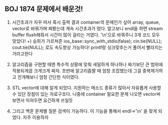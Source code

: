 ## BOJ 1874 문제에서 배운것!

1. 시간초과가 자꾸 떠서 혹시 출력 결과 container의 문제인가 싶어 array, queue, vector로 바꿔가며 짜봤는데 계속 시간초과가 떴다.
알고보니 endl을 하면 stream buffer flush해줘서 시간이 많이 걸리는 거였다. '\n'으로 바꿔주니 3개 코드 모두 맞았다!
  +) 승희가 가르쳐준 
  ios_base::sync_with_stdio(false);
      cin.tie(NULL);
      cout.tie(NULL);
  로도 속도향상 가능하다! printf랑 싱크맞추는거 풀어서 빨라지는거라고한다

2. 알고리즘을 구현할 때엔 특수적 상황에 맞춰 세밀하게 하나하나 짜기보단 큰 범위에 적용되게끔 크게크게 짜자. 초반에 알고리즘짤 때 엄청 조잡했는데 그걸 중복제거하고 전개해보니 엄청 간단한 식이였다.

3. STL vector에 대해 알게 되었다. 지원하는 메소드 종류가 많아서 자유롭게 사용할 수 있단 장점이 있는 자료구조다. 나중에 container 필요한 문제 나오면 vector써보면서 익혀두면 요긴하게 쓰일듯

4. 그리고 백준 문제별 질문 검색이 가능하다. 이 기능을 통해서 endl->'\n' 을 찾게 되었다. 자주 이용하자